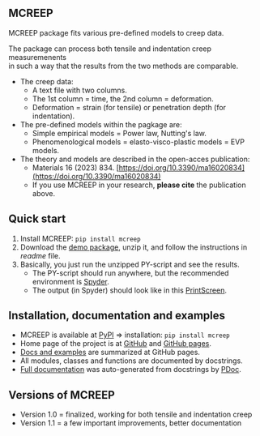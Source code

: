 MCREEP
------

MCREEP package fits various pre-defined models to creep data.

The package can process both tensile and indentation creep measuremenents <br>
in such a way that the results from the two methods are comparable.

* The creep data:
    - A text file with two columns.
    - The 1st column = time, the 2nd column = deformation.
	- Deformation = strain (for tensile) or penetration depth (for indentation).
* The pre-defined models within the pagkage are:
    - Simple empirical models = Power law, Nutting's law.
    - Phenomenological models = elasto-visco-plastic models = EVP models.
* The theory and models are described in the open-acces publication:
	- Materials 16 (2023) 834.
	  [https://doi.org/10.3390/ma16020834](https://doi.org/10.3390/ma16020834)
	- If you use MCREEP in your research, **please cite** the publication above.

Quick start
-----------
1. Install MCREEP: `pip install mcreep`
2. Download the [demo package](https://mirekslouf.github.io/mcreep/docs),
   unzip it, and follow the instructions in *readme* file.
3. Basically, you just run the unzipped PY-script and see the results.
	- The PY-script should run anywhere, but the recommended environment is
      [Spyder](https://www.spyder-ide.org).
	- The output (in Spyder) should look like in this 
      [PrintScreen](https://mirekslouf.github.io/mcreep/docs/images/mcreep_printscreen.png).

Installation, documentation and examples
----------------------------------------
* MCREEP is available at
  [PyPI](https://pypi.org/project/mcreep/)
  &rArr; installation: `pip install mcreep`
* Home page of the project is at
  [GitHub](https://github.com/mirekslouf/mcreep/) 
  and [GitHub pages](https://mirekslouf.github.io/mcreep/).
* [Docs and examples](https://mirekslouf.github.io/mcreep/docs/)
  are summarized at GitHub pages.
* All modules, classes and functions are documented by docstrings.
* [Full documentation](https://mirekslouf.github.io/mcreep/docs/pdoc.html/index.html)
  was auto-generated from docstrings by [PDoc](https://pdoc.dev).

Versions of MCREEP
------------------
* Version 1.0 = finalized, working for both tensile and indentation creep
* Version 1.1 = a few important improvements, better documentation

